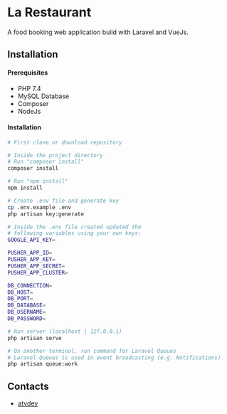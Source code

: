 # La Restaurant
A food booking web application build with Laravel and VueJs.

## Installation
#### Prerequisites
 + PHP 7.4
 + MySQL Database
 + Composer
 + NodeJs

#### Installation
```bash
# First clone or download repository

# Inside the project directory
# Run "composer install"
composer install

# Run "npm install"
npm install

# Create .env file and generate key
cp .env.example .env
php artisan key:generate

# Inside the .env file created updated the 
# following variables using your own keys:
GOOGLE_API_KEY=

PUSHER_APP_ID=
PUSHER_APP_KEY=
PUSHER_APP_SECRET=
PUSHER_APP_CLUSTER=

DB_CONNECTION=
DB_HOST=
DB_PORT=
DB_DATABASE=
DB_USERNAME=
DB_PASSWORD=

# Run server (localhost | 127.0.0.1)
php artisan serve

# On another terminal, run command for Laravel Queues
# Laravel Queues is used in event broadcasting (e.g. Notifications)
php artisan queue:work
```

## Contacts
+ [atvdev](https://atvdev.netlify.com)
